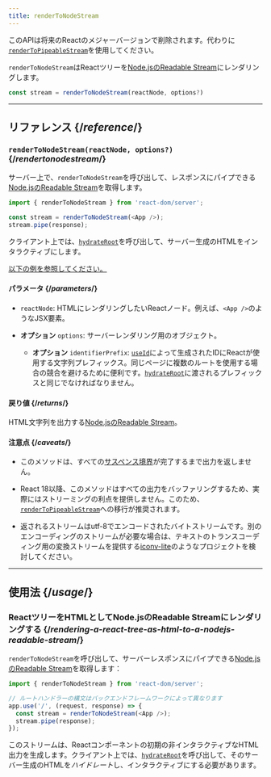 ```yaml
---
title: renderToNodeStream
---
```


<Deprecated>

このAPIは将来のReactのメジャーバージョンで削除されます。代わりに[`renderToPipeableStream`](/reference/react-dom/server/renderToPipeableStream)を使用してください。

</Deprecated>

<Intro>

`renderToNodeStream`はReactツリーを[Node.jsのReadable Stream](https://nodejs.org/api/stream.html#readable-streams)にレンダリングします。

```js
const stream = renderToNodeStream(reactNode, options?)
```

</Intro>

<InlineToc />

---

## リファレンス {/*reference*/}

### `renderToNodeStream(reactNode, options?)` {/*rendertonodestream*/}

サーバー上で、`renderToNodeStream`を呼び出して、レスポンスにパイプできる[Node.jsのReadable Stream](https://nodejs.org/api/stream.html#readable-streams)を取得します。

```js
import { renderToNodeStream } from 'react-dom/server';

const stream = renderToNodeStream(<App />);
stream.pipe(response);
```

クライアント上では、[`hydrateRoot`](/reference/react-dom/client/hydrateRoot)を呼び出して、サーバー生成のHTMLをインタラクティブにします。

[以下の例を参照してください。](#usage)

#### パラメータ {/*parameters*/}

* `reactNode`: HTMLにレンダリングしたいReactノード。例えば、`<App />`のようなJSX要素。

* **オプション** `options`: サーバーレンダリング用のオブジェクト。
  * **オプション** `identifierPrefix`: [`useId`](/reference/react/useId)によって生成されたIDにReactが使用する文字列プレフィックス。同じページに複数のルートを使用する場合の競合を避けるために便利です。[`hydrateRoot`](/reference/react-dom/client/hydrateRoot#parameters)に渡されるプレフィックスと同じでなければなりません。

#### 戻り値 {/*returns*/}

HTML文字列を出力する[Node.jsのReadable Stream](https://nodejs.org/api/stream.html#readable-streams)。

#### 注意点 {/*caveats*/}

* このメソッドは、すべての[サスペンス境界](/reference/react/Suspense)が完了するまで出力を返しません。

* React 18以降、このメソッドはすべての出力をバッファリングするため、実際にはストリーミングの利点を提供しません。このため、[`renderToPipeableStream`](/reference/react-dom/server/renderToPipeableStream)への移行が推奨されます。

* 返されるストリームはutf-8でエンコードされたバイトストリームです。別のエンコーディングのストリームが必要な場合は、テキストのトランスコーディング用の変換ストリームを提供する[iconv-lite](https://www.npmjs.com/package/iconv-lite)のようなプロジェクトを検討してください。

---

## 使用法 {/*usage*/}

### ReactツリーをHTMLとしてNode.jsのReadable Streamにレンダリングする {/*rendering-a-react-tree-as-html-to-a-nodejs-readable-stream*/}

`renderToNodeStream`を呼び出して、サーバーレスポンスにパイプできる[Node.jsのReadable Stream](https://nodejs.org/api/stream.html#readable-streams)を取得します：

```js {5-6}
import { renderToNodeStream } from 'react-dom/server';

// ルートハンドラーの構文はバックエンドフレームワークによって異なります
app.use('/', (request, response) => {
  const stream = renderToNodeStream(<App />);
  stream.pipe(response);
});
```

このストリームは、Reactコンポーネントの初期の非インタラクティブなHTML出力を生成します。クライアント上では、[`hydrateRoot`](/reference/react-dom/client/hydrateRoot)を呼び出して、そのサーバー生成のHTMLを*ハイドレート*し、インタラクティブにする必要があります。